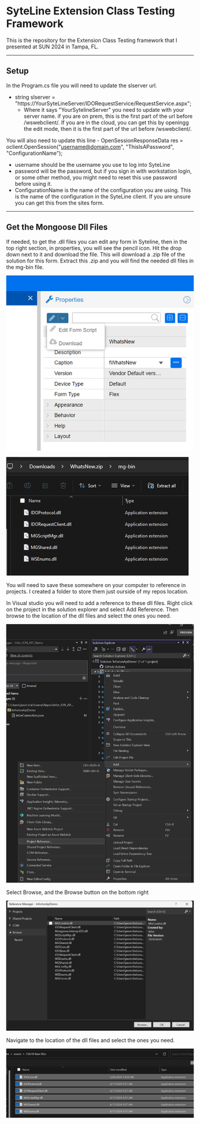 # SyteLine Extension Class Testing Framework

This is the repository for the Extension Class Testing framework that I presented at SUN 2024 in Tampa, FL.

---

## Setup

In the Program.cs file you will need to update the slserver url. 
- string slserver = "https://YourSyteLineServer/IDORequestService/RequestService.aspx";
    - Where it says "YourSytelineServer" you need to update with your server name. if you are on prem, this is the first part of the url before /wswebclient/. If you are in the cloud, you can get this by openingg the edit mode, then it is the first part of the url before /wswebclient/.

You will also need to update this line - OpenSessionResponseData res = oclient.OpenSession("username@domain.com", "ThisIsAPassword", "ConfigurationName");

- username should be the username you use to log into SyteLine
- password will be the password, but if you sign in with workstation login, or some other method, you might need to reset this use password before using it. 
- ConfigurationName is the name of the configuration you are using. This is the name of the configuration in the SyteLine client. If you are unsure you can get this from the sites form. 



---

## Get the Mongoose Dll Files
If needed, to get the .dll files you can edit any form in Syteline, then in the top right section, in properties, you will see the pencil icon. Hit the drop down next to it and download the file. This will download a .zip file of the solution for this form. Extract this .zip and you will find the needed dll files in the mg-bin file.

![Edit Form Script](./ExtensionClassTestingFramework/images/editformscript.png)

![Download Dll Files](./ExtensionClassTestingFramework/images/DllFiles.png)


You will need to save these somewhere on your computer to reference in projects. I created a folder to store them just ourside of my repos location. 

In Visual studio you will need to add a reference to these dll files. Right click on the project in the solution explorer and select Add Reference. Then browse to the location of the dll files and select the ones you need.

![Add Reference](./ExtensionClassTestingFramework/images/AddDllReference.png)

Select Browse, and the Browse button on the bottom right

![Browse](./ExtensionClassTestingFramework/images/Browse.png)

Navigate to the location of the dll files and select the ones you need.

![Select Dll Files](./ExtensionClassTestingFramework/images/fileSelection.png)


